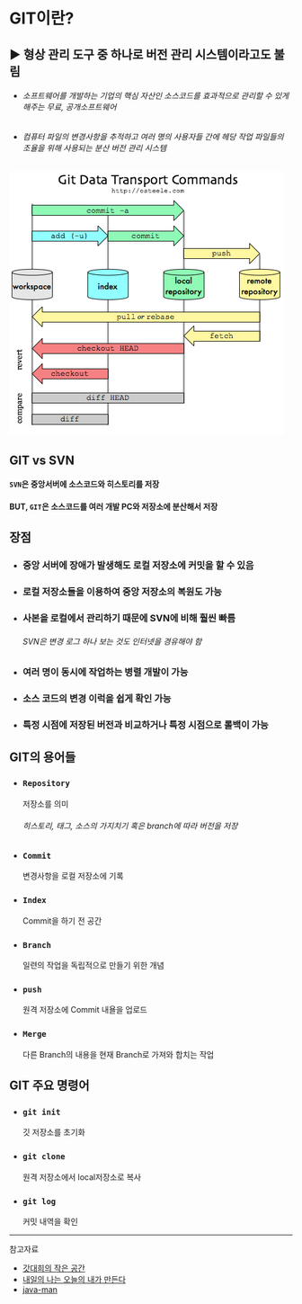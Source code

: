 # GIT이란?
## ▶ 형상 관리 도구 중 하나로 버전 관리 시스템이라고도 불림
* ###### 소프트웨어를 개발하는 기업의 핵심 자산인 소스코드를 효과적으로 관리할 수 있게 해주는 무료, 공개소프트웨어
* ###### 컴퓨터 파일의 변경사항을 추적하고 여러 명의 사용자들 간에 헤당 작업 파일들의 조율을 위해 사용되는 분산 버전 관리 시스템

![](../CS_IMG/Git.png)

## GIT vs SVN
#### `SVN`은 중앙서버에 소스코드와 히스토리를 저장
#### BUT, `GIT`은 소스코드를 여러 개발 PC와 저장소에 분산해서 저장

## 장점
* ### 중앙 서버에 장애가 발생해도 로컬 저장소에 커밋을 할 수 있음
* ### 로컬 저장소들을 이용하여 중앙 저장소의 복원도 가능
* ### 사본을 로컬에서 관리하기 때문에 SVN에 비해 훨씬 빠름
    ###### SVN은 변경 로그 하나 보는 것도 인터넷을 경유해야 함
* ### 여러 명이 동시에 작업하는 병렬 개발이 가능
* ### 소스 코드의 변경 이럭을 쉽게 확인 가능
* ### 특정 시점에 저장된 버전과 비교하거나 특정 시점으로 롤백이 가능

## GIT의 용어들
* ### `Repository`
    저장소를 의미
    ###### 히스토리, 태그, 소스의 가지치기 혹은 branch에 따라 버전을 저장
* ### `Commit`
    변경사항을 로컬 저장소에 기록
* ### `Index`
    Commit을 하기 전 공간
* ### `Branch`
    일련의 작업을 독립적으로 만들기 위한 개념
* ### `push`
    원격 저장소에 Commit 내욜을 업로드
* ### `Merge`
    다른 Branch의 내용을 현재 Branch로 가져와 합치는 작업

## GIT 주요 명령어
* ### `git init`
    깃 저장소를 초기화
* ### `git clone`
    원격 저장소에서 local저장소로 복사
* ### `git log`
    커밋 내역을 확인

<hr/>

참고자료
 * [갓대희의 작은 공간](https://goddaehee.tistory.com/91)
 * [내일의 나는 오늘의 내가 만든다](https://velog.io/@shin6403/Git-%EC%9D%B4%EB%9E%80)
 * [java-man](https://java-man.tistory.com/12)